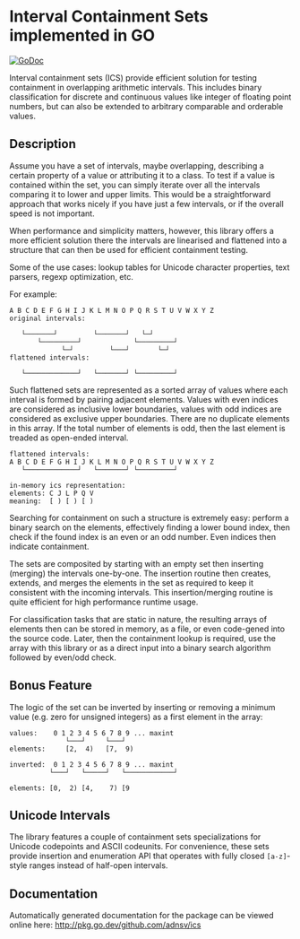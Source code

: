 # Interval Containment Sets implemented in GO

[![GoDoc](https://godoc.org/github.com/adnsv/ics?status.svg)](https://godoc.org/github.com/adnsv/ics)

Interval containment sets (ICS) provide efficient solution for testing
containment in overlapping arithmetic intervals. This includes binary
classification for discrete and continuous values like integer of floating point
numbers, but can also be extended to arbitrary comparable and orderable values.

## Description

Assume you have a set of intervals, maybe overlapping, describing a certain
property of a value or attributing it to a class. To test if a value is
contained within the set, you can simply iterate over all the intervals
comparing it to lower and upper limits. This would be a straightforward approach
that works nicely if you have just a few intervals, or if the overall speed is
not important.

When performance and simplicity matters, however, this library offers a more
efficient solution there the intervals are linearised and flattened into a
structure that can then be used for efficient containment testing.

Some of the use cases: lookup tables for Unicode character properties, text
parsers, regexp optimization, etc.

For example:

```
A B C D E F G H I J K L M N O P Q R S T U V W X Y Z
original intervals:

   └───────┘         └───────┘   └─┘
       └─────────┘             └─────────┘  
             └─┘         └───┘       └─┘
flattened intervals:

   └─────────────┘   └───────┘ └─────────┘
```            

Such flattened sets are represented as a sorted array of values where each
interval is formed by pairing adjacent elements. Values with even indices are
considered as inclusive lower boundaries, values with odd indices are considered
as exclusive upper boundaries. There are no duplicate elements in this array. If
the total number of elements is odd, then the last element is treaded as
open-ended interval. 

```
flattened intervals:
A B C D E F G H I J K L M N O P Q R S T U V W X Y Z
   └─────────────┘   └───────┘ └─────────┘

in-memory ics representation:
elements: C J L P Q V
meaning:  [ ) [ ) [ )
```

Searching for containment on such a structure is extremely easy: perform a
binary search on the elements, effectively finding a lower bound index, then
check if the found index is an even or an odd number. Even indices then indicate
containment.

The sets are composited by starting with an empty set then inserting (merging)
the intervals one-by-one. The insertion routine then creates, extends, and
merges the elements in the set as required to keep it consistent with the
incoming intervals. This insertion/merging routine is quite efficient for high
performance runtime usage. 

For classification tasks that are static in nature, the resulting arrays of
elements then can be stored in memory, as a file, or even code-gened into the
source code. Later, then the containment lookup is required, use the array with
this library or as a direct input into a binary search algorithm followed by
even/odd check.

## Bonus Feature

The logic of the set can be inverted by inserting or removing a minimum value
(e.g. zero for unsigned integers) as a first element in the array:

```
values:    0 1 2 3 4 5 6 7 8 9 ... maxint
              └───┘     └───┘ 
elements:     [2,  4)   [7,  9)     

inverted:  0 1 2 3 4 5 6 7 8 9 ... maxint
          └───┘   └─────┘   └────────────┘ 

elements: [0,  2) [4,    7) [9  
```

## Unicode Intervals

The library features a couple of containment sets specializations for Unicode
codepoints and ASCII codeunits. For convenience, these sets provide insertion
and enumeration API that operates with fully closed `[a-z]`-style ranges instead
of half-open intervals.

## Documentation

Automatically generated documentation for the package can be viewed online here:
http://pkg.go.dev/github.com/adnsv/ics
